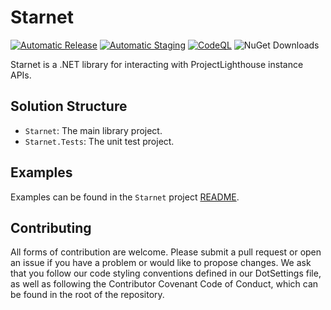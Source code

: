 ﻿# Starnet

[![Automatic Release](https://github.com/LBPUnion/Starnet/actions/workflows/release.yml/badge.svg)](https://github.com/LBPUnion/Starnet/actions/workflows/release.yml)
[![Automatic Staging](https://github.com/LBPUnion/Starnet/actions/workflows/staging.yml/badge.svg)](https://github.com/LBPUnion/Starnet/actions/workflows/staging.yml)
[![CodeQL](https://github.com/LBPUnion/Starnet/actions/workflows/codeql.yml/badge.svg)](https://github.com/LBPUnion/Starnet/actions/workflows/codeql.yml)
![NuGet Downloads](https://img.shields.io/nuget/dt/LBPUnion.Starnet?label=NuGet%20Downloads)

Starnet is a .NET library for interacting with ProjectLighthouse instance APIs.

## Solution Structure

* `Starnet`: The main library project.
* `Starnet.Tests`: The unit test project.

## Examples

Examples can be found in the `Starnet` project [README](https://github.com/LBPUnion/Starnet/blob/master/Starnet/README.md).

## Contributing

All forms of contribution are welcome. Please submit a pull request or open an issue if you have a problem or would
like to propose changes. We ask that you follow our code styling conventions defined in our DotSettings file, as well
as following the Contributor Covenant Code of Conduct, which can be found in the root of the repository.